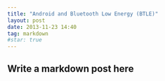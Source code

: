 ```yaml
---
title: "Android and Bluetooth Low Energy (BTLE)"
layout: post
date: 2013-11-23 14:40
tag: markdown
#star: true
---
```


## Write a markdown post here